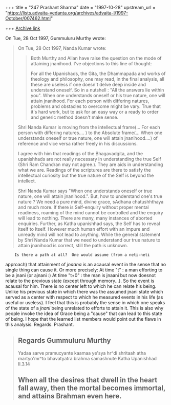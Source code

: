 +++
title = "247 Prashant Sharma"
date = "1997-10-28"
upstream_url = "https://lists.advaita-vedanta.org/archives/advaita-l/1997-October/007462.html"

+++
[Archive link](https://lists.advaita-vedanta.org/archives/advaita-l/1997-October/007462.html)

On Tue, 28 Oct 1997, Gummuluru Murthy wrote:

> On Tue, 28 Oct 1997, Nanda Kumar wrote:
>
> > Both Murthy and Allan have raise the question on the mode of attaining
> > jnanihood. I've objections to this line of thought:
> >
> > For all the Upanishads, the Gita, the Dhammapada and works of theology
> > and philosophy, one may read, in the final analysis, all these are useless
> > if one doesn't delve deep inside and understand oneself. So in a nutshell
> > : "All the answers lie within you". When one understands oneself or his
> > true nature, one will attain jnanihood. For each person with differing
> > natures, problems and obstacles to overcome might be vary. True that
> > it's hard work, but to ask for an easy way or a ready to order and
> > generic method doesn't make sense.
> >
>
> Shri Nanda Kumar is moving from the intellectual frame(... For each
> person with differing natures.... ) to the Absolute frame(... When one
> understands oneself or true nature, one will attain jnanihood....) of
> reference and vice versa rather freely in his discussions.
>
> I agree with him that readings of the Bhagavadgita, and the upanishhads
> are not really necessary in understanding the true Self (Shri Ram Chandran
> may not agree.). They are aids in understanding what we are. Readings of
> the scriptures are there to satisfy the intellectual curiosity but the
> true nature of the Self is beyond the intellect.
>
> Shri Nanda Kumar says "When one understands oneself or true nature, one
> will attain jnanihood.". But, how to understand one's true nature ? We
> need a pure mind, divine grace, sAdhana chatushhthaya and much more. If
> there is Self-enquiry without proper mental readiness, roaming of the
> mind cannot be controlled and the enquiry will lead to nothing. There are
> many, many instances of aborted enquiries. Further, as Katha upanishhad
> says, the Self has to reveal itself to Itself. However much human effort
> with an impure and unready mind will not lead to anything. While the
> general statement by Shri Nanda Kumar that we need to understand our true
> nature to attain jnanihood is correct, still the path is unknown.


        Is there a path at all?  One would assume (from a neti-neti
approach) that attainment of *jnaana* is an acausal event in the sense
that no single thing can cause it. Or more precisely:
At time "t" : a man efforting to be a jnani (or ajnani :)
At time "t+0" : the man is  jnaani but now doesnot relate to the previous
state (except through memory...).  So the event is acausal for him.  There
is no center left to which he can relate his being. Unlike his previous
state in which there was the assumed jnani state which served as a center
with respect to which he measured events in his life (as useful or
useless).
I feel that this is probably the sense in which one speaks of the state
of a *jnani* being unrelated to efforts to attain it.  This is also why
people invoke the idea of Grace being a "cause" that can lead to this
state of being.
I hope that the learned list members would point out the flaws in this
analysis.
Regards.
Prashant.

>
>
> Regards
> Gummuluru Murthy
> ------------------------------------------------------------------------
> Yadaa sarve pramucyante kaamaa ye'sya hr^di shritaah
> atha martyo'mr^to bhavatyatra brahma samashnute   Katha Upanishhad II.3.14
>
> When all the desires that dwell in the heart fall away, then the mortal
> becomes immortal, and attains Brahman even here.
> ------------------------------------------------------------------------
>

